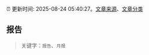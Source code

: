 :alarm_clock: 更新时间: 2025-08-24 05:40:27。[文章来源](/README.md)、[文章分类](/TAGS.md)

## 报告


> 关键字：`报告`、`月报`



